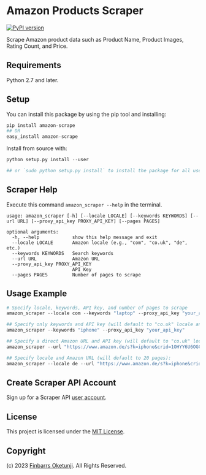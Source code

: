 # Amazon Products Scraper

[![PyPI version](https://badge.fury.io/py/amazon-scrape.svg)](https://badge.fury.io/py/amazon-scrape)

Scrape Amazon product data such as Product Name, Product Images, Rating Count, and Price.

## Requirements

Python 2.7 and later.

## Setup

You can install this package by using the pip tool and installing:

```python
pip install amazon-scrape
## OR
easy_install amazon-scrape
```

Install from source with:

```python
python setup.py install --user

## or `sudo python setup.py install` to install the package for all users
```

## Scraper Help
Execute this command `amazon_scraper --help` in the terminal.

```text
usage: amazon_scraper [-h] [--locale LOCALE] [--keywords KEYWORDS] [--url URL] [--proxy_api_key PROXY_API_KEY] [--pages PAGES]

optional arguments:
  -h, --help            show this help message and exit
  --locale LOCALE       Amazon locale (e.g., "com", "co.uk", "de", etc.)
  --keywords KEYWORDS   Search keywords
  --url URL             Amazon URL
  --proxy_api_key PROXY_API_KEY
                        API Key
  --pages PAGES         Number of pages to scrape
```

## Usage Example

```python
# Specify locale, keywords, API key, and number of pages to scrape
amazon_scraper --locale com --keywords "laptop" --proxy_api_key "your_api_key" --pages 10

## Specify only keywords and API key (will default to "co.uk" locale and 20 pages):
amazon_scraper --keywords "iphone" --proxy_api_key "your_api_key"

## Specify a direct Amazon URL and API key (will default to "co.uk" locale and 20 pages):
amazon_scraper --url "https://www.amazon.de/s?k=iphone&crid=1OHYY6U6OGCK5&sprefix=ipho%2Caps%2C335&ref=nb_sb_noss_2" --proxy_api_key "your_api_key"

## Specify locale and Amazon URL (will default to 20 pages):
amazon_scraper --locale de --url "https://www.amazon.de/s?k=iphone&crid=1OHYY6U6OGCK5&sprefix=ipho%2Caps%2C335&ref=nb_sb_noss_2" --proxy_api_key "your_api_key"
```

## Create Scraper API Account

Sign up for a Scraper API [user account](https://www.scraperapi.com/?fp_ref=finbarrs11).


## License

This project is licensed under the [MIT License](./LICENSE).


## Copyright

(c) 2023 [Finbarrs Oketunji](https://finbarrs.eu). All Rights Reserved.
